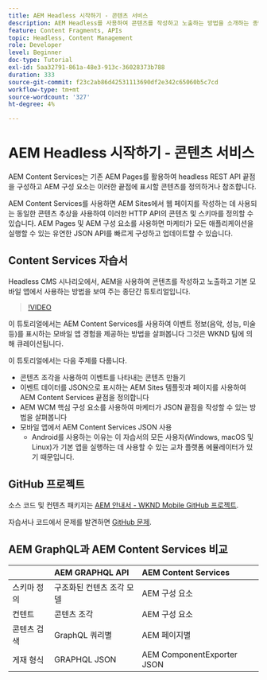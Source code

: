 ```yaml
---
title: AEM Headless 시작하기 - 콘텐츠 서비스
description: AEM Headless를 사용하여 콘텐츠를 작성하고 노출하는 방법을 소개하는 종단간 튜토리얼입니다.
feature: Content Fragments, APIs
topic: Headless, Content Management
role: Developer
level: Beginner
doc-type: Tutorial
exl-id: 5aa32791-861a-48e3-913c-36028373b788
duration: 333
source-git-commit: f23c2ab86d42531113690df2e342c65060b5c7cd
workflow-type: tm+mt
source-wordcount: '327'
ht-degree: 4%

---
```


# AEM Headless 시작하기 - 콘텐츠 서비스

AEM Content Services는 기존 AEM Pages를 활용하여 headless REST API 끝점을 구성하고 AEM 구성 요소는 이러한 끝점에 표시할 콘텐츠를 정의하거나 참조합니다.

AEM Content Services를 사용하면 AEM Sites에서 웹 페이지를 작성하는 데 사용되는 동일한 콘텐츠 추상을 사용하여 이러한 HTTP API의 콘텐츠 및 스키마를 정의할 수 있습니다. AEM Pages 및 AEM 구성 요소를 사용하면 마케터가 모든 애플리케이션을 실행할 수 있는 유연한 JSON API를 빠르게 구성하고 업데이트할 수 있습니다.

## Content Services 자습서

Headless CMS 시나리오에서, AEM을 사용하여 콘텐츠를 작성하고 노출하고 기본 모바일 앱에서 사용하는 방법을 보여 주는 종단간 튜토리얼입니다.

>[!VIDEO](https://video.tv.adobe.com/v/28315?quality=12&learn=on)

이 튜토리얼에서는 AEM Content Services를 사용하여 이벤트 정보(음악, 성능, 미술 등)를 표시하는 모바일 앱 경험을 제공하는 방법을 살펴봅니다 그것은 WKND 팀에 의해 큐레이션됩니다.

이 튜토리얼에서는 다음 주제를 다룹니다.

* 콘텐츠 조각을 사용하여 이벤트를 나타내는 콘텐츠 만들기
* 이벤트 데이터를 JSON으로 표시하는 AEM Sites 템플릿과 페이지를 사용하여 AEM Content Services 끝점을 정의합니다
* AEM WCM 핵심 구성 요소를 사용하여 마케터가 JSON 끝점을 작성할 수 있는 방법을 살펴봅니다
* 모바일 앱에서 AEM Content Services JSON 사용
   * Android를 사용하는 이유는 이 자습서의 모든 사용자(Windows, macOS 및 Linux)가 기본 앱을 실행하는 데 사용할 수 있는 교차 플랫폼 에뮬레이터가 있기 때문입니다.

## GitHub 프로젝트

소스 코드 및 컨텐츠 패키지는 [AEM 안내서 - WKND Mobile GitHub 프로젝트](https://github.com/adobe/aem-guides-wknd-mobile).

자습서나 코드에서 문제를 발견하면 [GitHub 문제](https://github.com/adobe/aem-guides-wknd-mobile/issues).

## AEM GraphQL과 AEM Content Services 비교

|                                | AEM GRAPHQL API | AEM Content Services |
|--------------------------------|:-----------------|:---------------------|
| 스키마 정의 | 구조화된 컨텐츠 조각 모델 | AEM 구성 요소 |
| 컨텐트 | 콘텐츠 조각 | AEM 구성 요소 |
| 콘텐츠 검색 | GraphQL 쿼리별 | AEM 페이지별 |
| 게재 형식 | GRAPHQL JSON | AEM ComponentExporter JSON |
